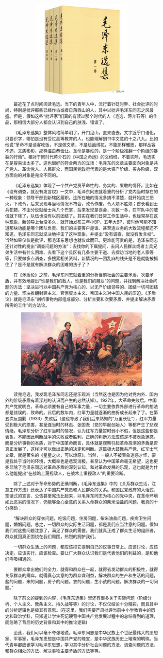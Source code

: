 <p align="center">
<img src="./source/毛泽东选集.jpeg" alt="毛泽东选集" style="width:300px"/>
</p>

&#8195;&#8195;最近花了点时间阅读毛选。当下的青年人中，流行着针砭时弊、社会批评的时尚，特别是批评那些已经作古或者日落西山的人，其中以批评毛泽东同志之风最盛。但是，假如这些“批评家”们真的有读过那个时代的人（毛选、蒋介石等）的作品，那相信大部分人都会认识到自己的肤浅、错误了。

&#8195;&#8195;《毛泽东选集》整体风格简单明了，开门见山，直来直去，文字近乎口语化，只要识字，哪怕是没有受过高等教育的人，也能理解到书中文意的十之八九。比如他说“革命不是请客吃饭，不是做文章，不是绘画绣花，不能那样雅致，那样丛容不迫，文质彬彬，那样温良恭俭让。革命是暴动的，是一个阶级推翻一个阶级的暴裂的行动”。相对于同时代蒋介石的《中国之命运》的文绉绉，不着实际，毛选实在是容易读太多了。这也很好的符合两方的立场：毛泽东的文章主要面向对象是共产党人、革命党人、人民群众，而国民党政府代表的是大资产阶级、买办阶级，双方面向的对象是完全不同的。

&#8195;&#8195;《毛泽东选集》体现了一个共产党员革命性的、务实的、果敢的情怀。比如在《没有调查，就没有发言权》一文中，毛泽东同志就着重的分析了党内当时存在的一种现象：领导干部到新辖区履职，连所在地的情况多搞不清楚，就开始烧三把火，下政令，后来发现与当地情况不符合，政令作废，令人烦不胜烦；首长看到士兵犯错，不由分说就给士兵几个巴掌，后来发现是误会，次数一多，在军队中的威信就下降了，队伍也没有以前团结了。其实在我们日常工作生活中，也经常存在这种现象，新领导上台没多久，就开始发布三年小BP，五年大BP，彼时他可能不知道那块功能是哪个团队负责、我们的主要客户是谁、甚至连业务的大致流程都还不知道。毛泽东同志就坚决地抨击了这种现象，并提出“没有调查，就没有发言权”。当然如果仅仅是批评，那毛泽东思想也就仅此而已。更难能可贵的是，毛泽东同志还针对性的提出“调查问题的方法”：去找你的下属提问、去问人民群众或者士兵兄弟生活中有什么困难、去看下这个县区有几条主要干道、去探访当地的老人家等等，只要做多点调查，多搜索相关资料，新情况的一团乱麻的线头是不是就能被抓住了？是不是就有解决群众的困难的法子了？


&#8195;&#8195;在《矛盾论》之前，毛泽东同志就着重的分析当前社会的主要矛盾，次要矛盾，并有效地提出“谁是我们的敌人，谁是我们的朋友”的问题，并找到解决社会问题的方法：坚决进行以中国共产党为核心的、以无产阶级领导的、团结一切可团结的力量、坚决推翻封建主义、官僚资本主义、帝国主义对中国人民的压迫。《矛盾论》就是毛泽东“剖析事物内部组成部分、分析主要和次要矛盾、并提出解决矛盾所需的工作”的方法论。

<p align="center">
<img src="./source/第五次反围剿.jpeg" alt="第五次反围剿" style="width:400px"/>
</p>

&#8195;&#8195;读完毛选，我发现毛泽东同志还是乐观派（当然这也是因为他对党内外、国内外的阶级矛盾有着深刻的认识而产生的必然认知）。1927年，大革命失败后，中国共产党就明白，革命必须要有自己的军事力量，一切主要依靠外部进行革命的想法都是错误的、致命的。此后的数年内，红军力量就逐渐的曲折成长起来了了。在第五次反围剿（1933）失败后（这也导致了我们后来熟知的“万里长征”），红军力量受到极大的损害，甚至连当时的林彪、张国焘（党的早起创始人）等都产生了悲观情绪。毛泽东分析了红军当时的情况，认为红军力量暂时弱小不假，但是这些都是表象，不能因此判断战争的失败或者胜利，正确的判断方法应该是不被表象迷惑，而是分析事物的本质，对于中国革命而言，具体就是观察引起革命高潮的矛盾是否真正发展了，这样才可以做出正确的决定和判断。这篇极大鼓舞共产党、红军士气文章，就是著名的《星星之火，可以燎原》。当然，一般人不被表象迷惑才怪，要是我处于当时的环境，大概率也是悲观消极，甚至认为中国革命毫无希望，这也更突显除了毛泽东同志对革命矛盾的深刻认知，和对革命发展的乐观，这也就是为什么他能提出“在战略上蔑视敌人，在战术上重视敌人”的重要论断。

&#8195;&#8195;除了上述对于革命形势的正确判断，《毛泽东选集》中的《关系群众生活，注意工作方法》还表达了中国共产党员和人民群众的关系。和国民党政府的大话式、空话式的宣言、公告甚至宪法比起来，以毛泽东同志为核心的党中央，在革命环境如此恶劣的情况下，仍能够全心全意的关系人命群众的柴米油盐的问题，我真的十分感动：

&#8195;&#8195;“解决群众的穿衣问题，吃饭问题，住房问题，柴米油盐问题，疾病卫生问题，婚姻问题。总之，一切群众的实际生活问题，都是我们应当注意的问题。假如我们对这些问题注意了，满足了群众的需要，我们就真正成了群众生活的组织者，群众就回真正围绕在我们周围，热烈的拥护我们。

&#8195;&#8195;一切群众生活上的问题，都应该把它提到自己的议事日常上。应该讨论，应该决定，应该实行，应该检查。要让广大群众认识我们是代表他们的利益的，是和他们呼吸相通的。

&#8195;&#8195;要群众拿出他们的全力，就得和群众在一起，就得去发动群众的积极性，就得关系群众的痛痒，就得真心实意的为群众谋利益，解决群众的生产和生活的问题，盐的问题，米的问题，房子的问题，衣的问题，生小孩的问题，解决群众的一切问题。”

&#8195;&#8195;除了前文的提到的内容，《毛泽东选集》里还有很多关于实际问题（阶级分析、个人主义、教条主义、持久战等等）的讨论，不仅仅结论十分精彩，而且其中的分析逻辑也是极其有意思。(在这里，我们需要严肃批评当前中小学教育中的历史和政治学科，只知道让学生死记硬背中国共产党发展过程中的总结得到的道理，而忽略了背后的历史背景和其中的推论逻辑)

&#8195;&#8195;至此，我们可以毫不夸张地说，毛泽东同志是中华民族上个世纪最伟大的思想家、军事家，毛泽东思想是中国共产党的瑰宝，是中华民族历史上璀璨的明珠。当代青年都应该学习毛泽东思想，学习其中分析社会问题的方法、调查问题的方法、和群众相处的方法、解决事物主要矛盾的方法等等。
